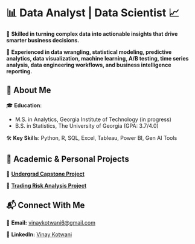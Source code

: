 # 📊 Data Analyst | Data Scientist 📈  

🔹 **Skilled in turning complex data into actionable insights that drive smarter business decisions.**

🔹 **Experienced in data wrangling, statistical modeling, predictive analytics, data visualization, machine learning, A/B testing, time series analysis, data engineering workflows, and business intelligence reporting.**    



## 📌 About Me  

🎓 **Education**: 
  - M.S. in Analytics, Georgia Institute of Technology (in progress)
  - B.S. in Statistics, The University of Georgia (GPA: 3.7/4.0)

🛠 **Key Skills**: Python, R, SQL, Excel, Tableau, Power BI, Gen AI Tools



## 🚀 Academic & Personal Projects  

🔹 **[Undergrad Capstone Project](project1.md)**  

🔹 **[Trading Risk Analysis Project](project2.md)** 



## 📬 Connect With Me  

📧 **Email:** [vinaykotwani6@gmail.com](mailto:vinaykotwani6@gmail.com)  

💼 **LinkedIn:** [Vinay Kotwani](https://www.linkedin.com/in/vinay-kotwani-39173222a)
